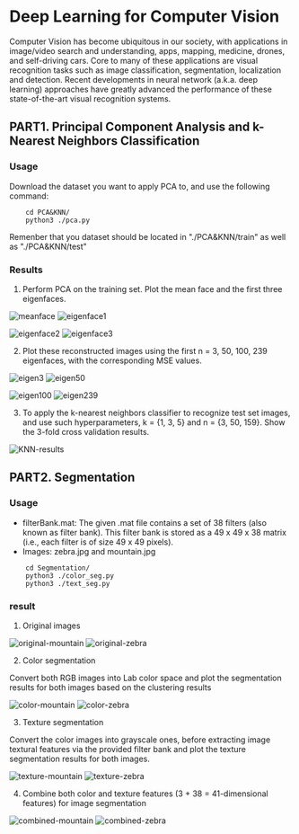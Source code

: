 # Deep Learning for Computer Vision
Computer Vision has become ubiquitous in our society, with applications in image/video search and understanding, apps, mapping, medicine, drones, and self-driving cars. Core to many of these applications are visual recognition tasks such as image classification, segmentation, localization and detection. Recent developments in neural network (a.k.a. deep learning) approaches have greatly advanced the performance of these state-of-the-art visual recognition systems.

## PART1. Principal Component Analysis and k-Nearest Neighbors Classification

### Usage
Download the dataset you want to apply PCA to, and use the following command:
```
    cd PCA&KNN/
    python3 ./pca.py
```
Remenber that you dataset should be located in "./PCA&KNN/train" as well as "./PCA&KNN/test"

### Results
1. Perform PCA on the training set. Plot the mean face and the first three eigenfaces.

![meanface](https://github.com/PierreSue/Deep-Learning-for-Computer-Vision/blob/master/PCA%26KNN/eigenface/mean_face.PNG)
![eigenface1](https://github.com/PierreSue/Deep-Learning-for-Computer-Vision/blob/master/PCA%26KNN/eigenface/eigenface_1.PNG)

![eigenface2](https://github.com/PierreSue/Deep-Learning-for-Computer-Vision/blob/master/PCA%26KNN/eigenface/eigenface_2.PNG)
![eigenface3](https://github.com/PierreSue/Deep-Learning-for-Computer-Vision/blob/master/PCA%26KNN/eigenface/eigenface_3.PNG)

2. Plot these reconstructed images using the first n = 3, 50, 100, 239 eigenfaces, with the corresponding MSE values.

![eigen3](https://github.com/PierreSue/Deep-Learning-for-Computer-Vision/blob/master/PCA%26KNN/reconstruction/eig3.PNG)
![eigen50](https://github.com/PierreSue/Deep-Learning-for-Computer-Vision/blob/master/PCA%26KNN/reconstruction/eig50.PNG)

![eigen100](https://github.com/PierreSue/Deep-Learning-for-Computer-Vision/blob/master/PCA%26KNN/reconstruction/eig100.PNG)
![eigen239](https://github.com/PierreSue/Deep-Learning-for-Computer-Vision/blob/master/PCA%26KNN/reconstruction/eig239.PNG)

3. To apply the k-nearest neighbors classifier to recognize test set images, and use such hyperparameters, k = {1, 3, 5} and n = {3, 50, 159}. Show the 3-fold cross validation results.

![KNN-results](https://github.com/PierreSue/Deep-Learning-for-Computer-Vision/blob/master/PCA%26KNN/KNN-results.png)

## PART2. Segmentation

### Usage
* filterBank.mat: The given .mat file contains a set of 38 filters (also known as filter
bank). This filter bank is stored as a 49 x 49 x 38 matrix (i.e., each filter is of size 49 x
49 pixels).
* Images: zebra.jpg and mountain.jpg
```
    cd Segmentation/
    python3 ./color_seg.py
    python3 ./text_seg.py
```
### result
1. Original images

![original-mountain](https://github.com/PierreSue/Deep-Learning-for-Computer-Vision/blob/master/Segmentation/mountain.jpg)
![original-zebra](https://github.com/PierreSue/Deep-Learning-for-Computer-Vision/blob/master/Segmentation/zebra.jpg)

2. Color segmentation

Convert both RGB images into Lab color space and plot the segmentation results for both images based on the clustering results

![color-mountain](https://github.com/PierreSue/Deep-Learning-for-Computer-Vision/blob/master/Segmentation/color_segmentation/Mountain.PNG)
![color-zebra](https://github.com/PierreSue/Deep-Learning-for-Computer-Vision/blob/master/Segmentation/color_segmentation/Zebra.PNG)

3. Texture segmentation

Convert the color images into grayscale ones, before extracting image textural features via the provided filter bank and plot the texture segmentation results for both images.

![texture-mountain](https://github.com/PierreSue/Deep-Learning-for-Computer-Vision/blob/master/Segmentation/texture_segmentation/Mountain.jpg)
![texture-zebra](https://github.com/PierreSue/Deep-Learning-for-Computer-Vision/blob/master/Segmentation/texture_segmentation/Zebra.jpg)

4. Combine both color and texture features (3 + 38 = 41-dimensional features) for
image segmentation

![combined-mountain](https://github.com/PierreSue/Deep-Learning-for-Computer-Vision/blob/master/Segmentation/combined_segmentation/Mountain.jpg)
![combined-zebra](https://github.com/PierreSue/Deep-Learning-for-Computer-Vision/blob/master/Segmentation/combined_segmentation/Zebra.jpg)